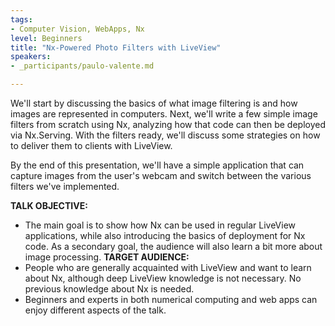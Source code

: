 ```yaml
---
tags:
- Computer Vision, WebApps, Nx
level: Beginners
title: "Nx-Powered Photo Filters with LiveView"
speakers:
- _participants/paulo-valente.md

---
```

We'll start by discussing the basics of what image filtering is and how images are represented in computers. Next, we'll write a few simple image filters from scratch using Nx, analyzing how that code can then be deployed via Nx.Serving.
With the filters ready, we'll discuss some strategies on how to deliver them to clients with LiveView.

By the end of this presentation, we'll have a simple application that can capture images from the user's webcam and switch between the various filters we've implemented.

**TALK OBJECTIVE:**
- The main goal is to show how Nx can be used in regular LiveView applications, while also introducing the basics of deployment for Nx code. As a secondary goal, the audience will also learn a bit more about image processing.
**TARGET AUDIENCE:**
- People who are generally acquainted with LiveView and want to learn about Nx, although deep LiveView knowledge is not necessary. No previous knowledge about Nx is needed.
- Beginners and experts in both numerical computing and web apps can enjoy different aspects of the talk.